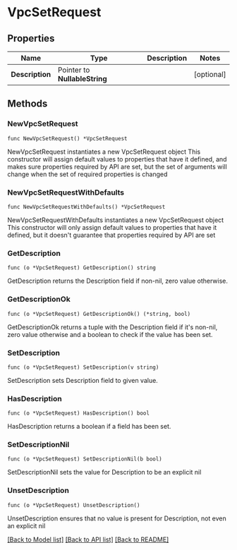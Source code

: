 # VpcSetRequest

## Properties

Name | Type | Description | Notes
------------ | ------------- | ------------- | -------------
**Description** | Pointer to **NullableString** |  | [optional] 

## Methods

### NewVpcSetRequest

`func NewVpcSetRequest() *VpcSetRequest`

NewVpcSetRequest instantiates a new VpcSetRequest object
This constructor will assign default values to properties that have it defined,
and makes sure properties required by API are set, but the set of arguments
will change when the set of required properties is changed

### NewVpcSetRequestWithDefaults

`func NewVpcSetRequestWithDefaults() *VpcSetRequest`

NewVpcSetRequestWithDefaults instantiates a new VpcSetRequest object
This constructor will only assign default values to properties that have it defined,
but it doesn't guarantee that properties required by API are set

### GetDescription

`func (o *VpcSetRequest) GetDescription() string`

GetDescription returns the Description field if non-nil, zero value otherwise.

### GetDescriptionOk

`func (o *VpcSetRequest) GetDescriptionOk() (*string, bool)`

GetDescriptionOk returns a tuple with the Description field if it's non-nil, zero value otherwise
and a boolean to check if the value has been set.

### SetDescription

`func (o *VpcSetRequest) SetDescription(v string)`

SetDescription sets Description field to given value.

### HasDescription

`func (o *VpcSetRequest) HasDescription() bool`

HasDescription returns a boolean if a field has been set.

### SetDescriptionNil

`func (o *VpcSetRequest) SetDescriptionNil(b bool)`

 SetDescriptionNil sets the value for Description to be an explicit nil

### UnsetDescription
`func (o *VpcSetRequest) UnsetDescription()`

UnsetDescription ensures that no value is present for Description, not even an explicit nil

[[Back to Model list]](../README.md#documentation-for-models) [[Back to API list]](../README.md#documentation-for-api-endpoints) [[Back to README]](../README.md)


